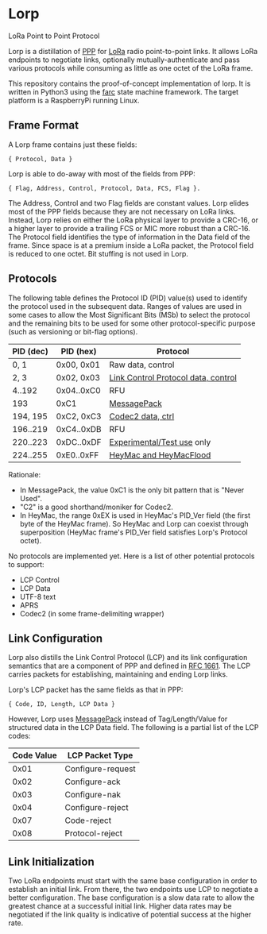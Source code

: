 # Lorp
LoRa Point to Point Protocol

Lorp is a distillation of [PPP](https://en.wikipedia.org/wiki/Point-to-Point_Protocol)
for [LoRa](https://en.wikipedia.org/wiki/LoRa) radio point-to-point links.
It allows LoRa endpoints to negotiate links, optionally mutually-authenticate and
pass various protocols while consuming as little as one octet of the LoRa frame.

This repository contains the proof-of-concept implementation of lorp.
It is written in Python3 using the [farc](https://github.com/dwhall/farc)
state machine framework.
The target platform is a RaspberryPi running Linux.

## Frame Format

A Lorp frame contains just these fields:

    { Protocol, Data }

Lorp is able to do-away with most of the fields from PPP:

    { Flag, Address, Control, Protocol, Data, FCS, Flag }.

The Address, Control and two Flag fields are constant values.
Lorp elides most of the PPP fields because they are not necessary on LoRa links.
Instead, Lorp relies on either the LoRa physical layer to provide a CRC-16,
or a higher layer to provide a trailing FCS or MIC more robust than a CRC-16.
The Protocol field identifies the type of information in the Data field of the frame.
Since space is at a premium inside a LoRa packet, the Protocol field is reduced to one octet.
Bit stuffing is not used in Lorp.


## Protocols

The following table defines the Protocol ID (PID) value(s) used to identify
the protocol used in the subsequent data.  Ranges of values are used in some
cases to allow the Most Significant Bits (MSb) to select the protocol
and the remaining bits to be used for some other protocol-specific purpose
(such as versioning or bit-flag options).

| PID (dec)  | PID (hex)  | Protocol |
| ---------- | ---------- | -------- |
| 0, 1       | 0x00, 0x01 | Raw data, control |
| 2, 3       | 0x02, 0x03 | [Link Control Protocol data, control](https://tools.ietf.org/html/rfc1661) |
| 4..192     | 0x04..0xC0 | RFU      |
| 193        | 0xC1       | [MessagePack](https://msgpack.org/index.html) |
| 194, 195   | 0xC2, 0xC3 | [Codec2 data, ctrl](http://www.rowetel.com/wordpress/?page_id=452) |
| 196..219   | 0xC4..0xDB | RFU      |
| 220..223   | 0xDC..0xDF | [Experimental/Test use](https://tools.ietf.org/html/rfc3692) only |
| 224..255   | 0xE0..0xFF | [HeyMac and HeyMacFlood](https://github.com/dwhall/HeyMac) |

Rationale:

- In MessagePack, the value 0xC1 is the only bit pattern that is "Never Used".
- "C2" is a good shorthand/moniker for Codec2.
- In HeyMac, the range 0xEX is used in HeyMac's PID_Ver field
    (the first byte of the HeyMac frame).  So HeyMac and Lorp can coexist
    through superposition (HeyMac frame's PID_Ver field satisfies Lorp's
    Protocol octet).

No protocols are implemented yet.
Here is a list of other potential protocols to support:

- LCP Control
- LCP Data
- UTF-8 text
- APRS
- Codec2 (in some frame-delimiting wrapper)


## Link Configuration

Lorp also distills the Link Control Protocol (LCP) and its link configuration semantics
that are a component of PPP and defined in [RFC 1661](https://tools.ietf.org/html/rfc1661).
The LCP carries packets for establishing, maintaining and ending Lorp links.

Lorp's LCP packet has the same fields as that in PPP:

    { Code, ID, Length, LCP Data }

However, Lorp uses [MessagePack](https://msgpack.org/index.html)
instead of Tag/Length/Value for structured data in the LCP Data field.
The following is a partial list of the LCP codes:

| Code Value | LCP Packet Type |
| ---------- | --------------- |
| 0x01       | Configure-request |
| 0x02       | Configure-ack |
| 0x03       | Configure-nak |
| 0x04       | Configure-reject |
| 0x07       | Code-reject |
| 0x08       | Protocol-reject |

## Link Initialization

Two LoRa endpoints must start with the same base configuration
in order to establish an initial link. From there, the two endpoints
use LCP to negotiate a better configuration.
The base configuration is a slow data rate to allow the greatest chance
at a successful initial link.  Higher data rates may be negotiated if
the link quality is indicative of potential success at the higher rate.

